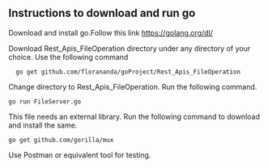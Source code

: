 ## Instructions to download and run go

   Download and install go.Follow this link https://golang.org/dl/
    
   Download Rest_Apis_FileOperation directory under any directory of your choice. Use the following command
    
      go get github.com/florananda/goProject/Rest_Apis_FileOperation
    
   Change directory to  Rest_Apis_FileOperation. Run the following command.
  
    go run FileServer.go
   
   This file needs an external library. Run the following command to download and install the same.
  
    go get github.com/gorilla/mux
   
   Use Postman or equivalent tool for testing.
    
